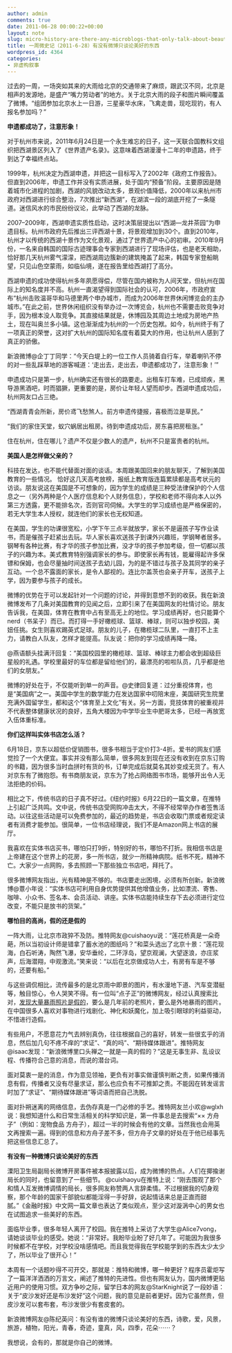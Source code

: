 ```yaml
---
author: admin
comments: true
date: 2011-06-28 00:00:22+00:00
layout: note
slug: micro-history-are-there-any-microblogs-that-only-talk-about-beautiful-things
title: 一周微史记（2011-6-28）有没有微博只谈论美好的东西
wordpress_id: 4364
categories:
- 非虚构叙事
---
```


过去的一周，一场突如其来的大雨给北京的交通带来了麻烦，跟武汉不同，北京是相声的发源地，是盛产“嘴力劳动者”的地方。关于北京大雨的段子和图片瞬间覆盖了微博。“组团参加北京水上一日游，三星豪华水床，飞禽走兽，现吃现钓，有人报名参加吗？”

**申遗都成功了，注意形象！**

对于杭州市来说，2011年6月24日是一个永生难忘的日子，这一天联合国教科文组织把西湖景区列入了《世界遗产名录》。这意味着西湖漫漫十二年的申遗路，终于到达了幸福终点站。

1999年，杭州决定为西湖申遗，并把这一目标写入了2002年《政府工作报告》。但直到2006年，申遗工作并没有实质进展，处于国内“预备”阶段。主要原因是随着城市化进程的加剧，西湖的风貌改动太多，景观价值降低，2000年以来杭州市政府对西湖进行综合整治，7次推出“新西湖”，在湖滨一段的湖底开挖了一条隧道。迷信风水的市民纷纷议论，此举动了西湖的龙脉。

2007–2009年，西湖申遗实质性启动，这时决策层提出以“西湖—龙井茶园”为申遗目标。杭州市政府先后推出三评西湖十景，将景观增加到30个。直到2010年，杭州才以传统的西湖十景作为文化景观，通过了世界遗产中心的初审。2010年9月份，一名来自韩国的国际古迹理事会专家到西湖进行了现场评估，也是老天相助，恰好那几天杭州雾气濛濛，把西湖周边簇新的建筑掩盖了起来，韩国专家登船眺望，只见山色空蒙雨，如临仙境，遂在报告里给西湖打了高分。

西湖申遗的成功使得杭州多年夙愿得偿，尽管在国内被称为人间天堂，但杭州在国际上的知名度并不高。杭州一直渴望得到国际社会的认可，2006年，市政府宣布“杭州击败温哥华和马德里两个申办城市，而成为2006年世界休闲博览会的主办城市。”在此之前，世界休闲组织没有举办过一次博览会，杭州也不需要击败竞争对手，因为根本没人取竞争。其直接结果就是，休博园及其周边土地成为房地产热土，现在叫奥兰多小镇。这也渐渐成为杭州的一个历史包袱。如今，杭州终于有了一项真正的荣誉，这对扩大杭州的国际知名度有着莫大的作用，也让杭州人感到了真正的骄傲。

新浪微博@企丁丁同学：“今天白堤上的一位工作人员骑着自行车，举着喇叭不停的对一些乱踩草地的游客喊道：‘走出去，走出去，申遗都成功了，注意形象！’”

申遗成功只是第一步，杭州确实还有很长的路要走。出租车打车难，已成顽疾，黑导游黑酒吧，时而猖獗，更重要的是，房价让年轻人望而却步。西湖申遗成功后，杭州网友口占三绝。

“西湖青青会所新，房价鸢飞愁煞人。前方申遗传捷报，喜极而泣是草民。”

“我们的家住天堂，蚁穴蜗居出租房。待到申遗成功后，房东喜把房租涨。”

住在杭州，住在哪儿？遗产不仅是少数人的遗产，杭州不只是富贵者的杭州。

**美国人是怎样做父亲的？**

科技在发达，也不能代替面对面的谈话。本周跟美国回来的朋友聊天，了解到美国教育的一些情况。
恰好这几天高考放榜，报纸上教育版连篇累牍都是高考状元的访谈。朋友说这在美国是不可想象的，因为学生的成绩是三种受法律保护的个人信息之一（另外两种是个人医疗信息和个人财务信息），学校和老师不得向本人以外第三方透露，更不能排名次，否则官司伺候。大学生的学习成绩也是严格保密的，若无大学生本人授权，就连他们的家长也无权知道。

在美国，学生的功课很宽松，小学下午三点半就放学，家长不是逼孩子写作业读书，而是催孩子赶紧出去玩。华人家长喜欢送孩子到课外兴趣班，学钢琴者居多。钢琴有各种比赛，有才华的孩子参加比赛，没才华的孩子参加考级，但一切都以孩子的兴趣为本。美式教育特别强调家长的参与。即使家长再有钱，能雇得起许多保镖和保姆，也会尽量抽时间送孩子去幼儿园，为的是不错过与孩子及其同学的亲子互动。一个总不露面的家长，是令人鄙视的。连比尔盖茨也会亲子开车，送孩子上学，因为要参与孩子的成长。

微博的优势在于可以发起针对一个问题的讨论，并得到意想不到的收获。我在新浪微博发布了几条对美国教育的见闻之后，立即引来了在美国网友的社情讨论。朋友告诉我，在美国，体育在教育中占有至高无上的地位。学习成绩再好，也只能算个nerd（书呆子）而已。而打得一手好橄榄球、篮球、棒球，则可以独步校园，美妞任挑。女生则喜欢踢英式足球。朋友的儿子，在橄榄球二队里，一直打不上主力，请教白人队友，怎样才能提高。队友说：把你的学习成绩再降一降。

@燕语额头挂满汗回复：“美国校园里的橄榄球、篮球、棒球主力都会收到超级巨星般的礼遇。学校里最好的车位都是留给他们的，最漂亮的啦啦队员，几乎都是他们的女朋友。”

微博的好处在于，不仅能听到单一的声音。@史律回复道：过分重视体育，也是“美国病”之一。美国中学生的数学能力在发达国家中叨陪末座，美国研究生院里充满外国留学生，都和这个“体育至上文化”有关。另一方面，竞技体育的被重视并不代表整体健康状况的良好，五角大楼因为中学毕业生中肥哥太多，已经一再放宽入伍体重标准。

**你们这样叫实体书店怎么活？**

6月18日，京东以超低价促销图书，很多书相当于定价打3-4折。爱书的网友们感觉捡了一个大便宜。事实并没有那么简单，很多网友到现在还没有收到在京东订购的书籍，因为很多当时血拼时有货的书，订单完成后就莫名其妙变成无货了。有人对京东有了微抱怨。有书商朋友说，京东为了抢占网络图书市场，能够开出令人无法拒绝的价码。

相比之下，传统书店的日子真不好过。《纽约时报》6月22日的一篇文章，在推特上引起广泛共鸣。文中说，传统书店受网购冲击太大，不得不经常举办作者签售活动。以往这些活动是可以免费参加的，最近的趋势是，书店会收取门票或者规定读者有消费才能参加。很简单，一位书店经理说，我们不是Amazon网上书店的展厅。

我喜欢在实体书店买书，哪怕只打9折，特别好的书，哪怕不打折。我相信书店是上帝建在这个世界上的花房，多一所书店，就少一所精神病院。纸书不死，精神不亡。大家少一点网购，多去照顾一下那些独立书店吧，拜托了。

很多微博网友指出，光有精神是不够的。书店要走出困境，必须有所创新。新浪微博@薏小年说：“实体书店可利用自身优势提供其他增值业务，比如漂流、寄售、咖啡、小众书、签名本、会员活动、讲座。实体书店能持续生存下去必须进行定位改变，不能只是放书的货架。”

**哪怕目的高尚，假的还是假的**

一阵大雨，让北京市政猝不及防。推特网友@cuishaoyu说：“莲花桥真是一朵奇葩，所以当初设计师是错拿了蓄水池的图纸吗？”和菜头选出了北京十景：“莲花现海，白石听涛，陶然飞瀑，安华垂纶，二环浮岛，望京观澜，大望逐浪，亦庄浆声，后海潜翔，中观激流。”笑来说：“以后在北京做成功人士，有房有车是不够的，还要有船。”

与这些调侃相比，流传最多的是北京雨中即景的图片，有水漫地下道、汽车变潜艇等，触目惊心，令人哭笑不得。有一位叫“点子正”的微博网友，经过认真搜索比对，[发现大量暴雨照片是假的](http://blog.sina.com.cn/s/blog_5e6dd1c801017kko.html)，要么是几年前的老照片，要么是外地暴雨的图片。在中国很多人喜欢对事物进行戏剧化、神化和妖魔化，加上吸引眼球的利益驱动，不惜进行造假。

有些用户，不愿意花力气去辨别真伪，往往根据自己的喜好，转发一些很玄乎的消息，然后加几句不疼不痒的“求证”、“真的吗”、“期待媒体跟进”。推特网友@isaac发现：“新浪微博里口头禅之一就是—真的假的？”这是无事生非、乱设议程、传播符合己意的消息，而说的潜台词。

面对莫衷一是的消息，作为意见领袖，更负有对事实做谨慎判断之责，如果传播消息有假，传播者又没有尽量求证，那么也应负有不可推卸之责。不能因在转发谣言时加了“求证”、“期待媒体跟进”等词语而把自己洗脱。

面对扑朔迷离的网络信息，去伪存真是一门必修的手艺。推特网友兰小欢@wglxh说：我想知道什么和日常生活相关的科学知识是，第一件事总是去搜索“×× 方舟子”（例如：宠物食品 方舟子），超过一半的时候会有他的文章。当然我也会用英文再搜索一遍。得到的信息和方舟子差不多，但方舟子文章的好处在于他已经事先把这些信息汇总了。

**有没有一种微博只谈论美好的东西**

溧阳卫生局副局长微博开房事件被本报披露以后，成为微博的热点。人们在揶揄谢局长的同时，也留意到了一些细节。
@cuishaoyu在推特上说：“刚去围观了那个和情人互发微博调情的局长，很多网友称赞两人言辞柔情。不过根据我的切身观察，那个年龄的国家干部貌似都能淫得一手好辞，说起情话来总是正直而甜腻。”《金融时报》中文网一篇文章也表达了类似观点，至少这对漩涡中心的男女也在试图追求一些美好的东西。

面临毕业季，很多年轻人离开了校园。我在推特上采访了大学生@Alice7vong，请她谈谈毕业的感受。她说：“非常好。我盼毕业盼了好几年了。可能因为我很多时候都不在学校，对学校没啥感情吧。而且我觉得我在学校能学到的东西太少太少了，所以毕业了很开心！”

本周有一个话题吵得不可开交，那就是：推特和微博，哪一种更好？程序员霍炬写了一篇洋洋洒洒的万言文，阐述了推特的先进性。但也有网友认为，国内微博更贴近用户的使用习惯。双方争吵之际，留学日本的网友@StarKnight说了一段妙语：
关于“皮沙发好还是布沙发好”这个问题，我的意见是前者更好。因为它虽然贵，但皮沙发可以套布套，布沙发很少有套皮套的。

新浪微博网友@陈纪英问：有没有谁的微博只谈论美好的东西，诗歌，爱，风景，旅游，植物，阳光，青春，奇迹，童真，风，四季，花朵⋯⋯？

我想说，会有的，那就是你自己的微博。
